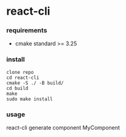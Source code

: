 # react-cli

### requirements
- cmake standard >= 3.25

### install
```
clone repo
cd react-cli
cmake -S ./ -B build/
cd build
make
sudo make install
```

### usage
react-cli generate component MyComponent
